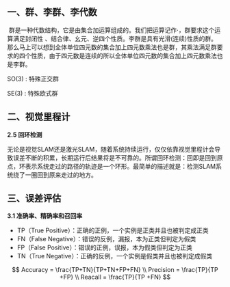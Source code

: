

## 一、群、李群、李代数

​		群是一种代数结构，它是由集合加运算组成的。我们把运算记作$\cdot$，群要求这个运算满足封闭性 、结合律、幺元、逆四个性质。李群是具有光滑(连续)性质的群。那么马上可以想到全体单位四元数的集合加上四元数乘法也是群，其乘法满足群要求的四个性质，由于四元数是连续的所以全体单位四元数的集合加上四元数乘法也是李群。

SO(3) : 特殊正交群

SE(3) : 特殊欧式群

## 二、视觉里程计

**2.5 回环检测**

​		无论是视觉SLAM还是激光SLAM，随着系统持续运行，仅仅依靠视觉里程计会导致误差不断的积累，长期运行后结果将是不可靠的。所谓回环检测：回即是回到原点，环表示系统走过的路径的轨迹是一个环形。最简单的描述就是：检测SLAM系统绕了一圈回到原来走过的地方。

## 三、误差评估

**3.1 准确率、精确率和召回率**

- TP（True Positive）：正确的正例，一个实例是正类并且也被判定成正类
- FN（False Negative）：错误的反例，漏报，本为正类但判定为假类
- FP（False Positive）：错误的正例，误报，本为假类但判定为正类
- TN（True Negative）：正确的反例，一个实例是假类并且也被判定成假类

$$
Accuracy = \frac{TP+TN}{TP+TN+FP+FN} \\
Precision = \frac{TP}{TP +FP} \\
Reacall = \frac{TP}{TP +FN}
$$

